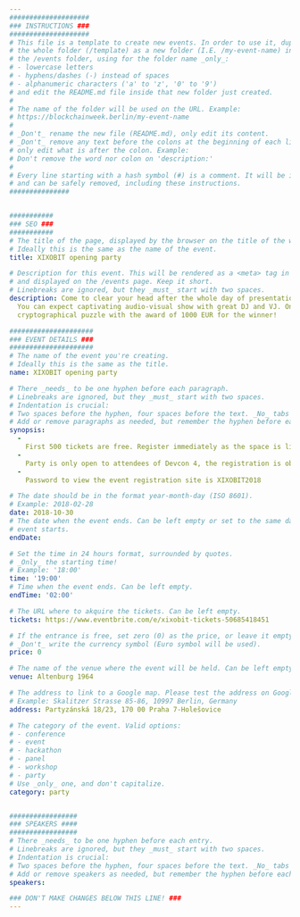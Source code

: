 ```yaml
---
####################
### INSTRUCTIONS ###
####################
# This file is a template to create new events. In order to use it, duplicate
# the whole folder (/template) as a new folder (I.E. /my-event-name) inside of
# the /events folder, using for the folder name _only_:
# - lowercase letters
# - hyphens/dashes (-) instead of spaces
# - alphanumeric characters ('a' to 'z', '0' to '9')
# and edit the README.md file inside that new folder just created.
#
# The name of the folder will be used on the URL. Example:
# https://blockchainweek.berlin/my-event-name
#
# _Don't_ rename the new file (README.md), only edit its content.
# _Don't_ remove any text before the colons at the beginning of each line,
# only edit what is after the colon. Example:
# Don't remove the word nor colon on 'description:'
#
# Every line starting with a hash symbol (#) is a comment. It will be ignored
# and can be safely removed, including these instructions.
###############


###########
### SEO ###
###########
# The title of the page, displayed by the browser on the title of the window.
# Ideally this is the same as the name of the event.
title: XIXOBIT opening party

# Description for this event. This will be rendered as a <meta> tag in the HTML,
# and displayed on the /events page. Keep it short.
# Linebreaks are ignored, but they _must_ start with two spaces.
description: Come to clear your head after the whole day of presentations to our not-to-be-missed sensational party! 
  You can expect captivating audio-visual show with great DJ and VJ. On top of that we prepared a marvellous 
  cryptographical puzzle with the award of 1000 EUR for the winner!

#####################
### EVENT DETAILS ###
#####################
# The name of the event you're creating.
# Ideally this is the same as the title.
name: XIXOBIT opening party

# There _needs_ to be one hyphen before each paragraph.
# Linebreaks are ignored, but they _must_ start with two spaces.
# Indentation is crucial:
# Two spaces before the hyphen, four spaces before the text. _No_ tabs allowed.
# Add or remove paragraphs as needed, but remember the hyphen before each entry.
synopsis:
  -
    First 500 tickets are free. Register immediately as the space is limited! Also we have a free drink for 100 first comers! And you get the chance to win 1000 EUR if you can decode our special brain teaser.
  -  
    Party is only open to attendees of Devcon 4, the registration is obligatory.
  - 
    Password to view the event registration site is XIXOBIT2018

# The date should be in the format year-month-day (ISO 8601).
# Example: 2018-02-28
date: 2018-10-30
# The date when the event ends. Can be left empty or set to the same day the
# event starts.
endDate: 

# Set the time in 24 hours format, surrounded by quotes.
# _Only_ the starting time!
# Example: '18:00'
time: '19:00'
# Time when the event ends. Can be left empty.
endTime: '02:00'

# The URL where to akquire the tickets. Can be left empty.
tickets: https://www.eventbrite.com/e/xixobit-tickets-50685418451

# If the entrance is free, set zero (0) as the price, or leave it empty.
# _Don't_ write the currency symbol (Euro symbol will be used).
price: 0

# The name of the venue where the event will be held. Can be left empty.
venue: Altenburg 1964

# The address to link to a Google map. Please test the address on Google Maps.
# Example: Skalitzer Strasse 85-86, 10997 Berlin, Germany
address: Partyzánská 18/23, 170 00 Praha 7-Holešovice

# The category of the event. Valid options:
# - conference
# - event
# - hackathon
# - panel
# - workshop
# - party
# Use _only_ one, and don't capitalize.
category: party


#################
### SPEAKERS ####
#################
# There _needs_ to be one hyphen before each entry.
# Linebreaks are ignored, but they _must_ start with two spaces.
# Indentation is crucial:
# Two spaces before the hyphen, four spaces before the text. _No_ tabs allowed.
# Add or remove speakers as needed, but remember the hyphen before each entry.
speakers:

### DON'T MAKE CHANGES BELOW THIS LINE! ###
---
```

<!-- ### DON'T MAKE CHANGES BELOW THIS LINE! ### -->

<Event-Content/>
